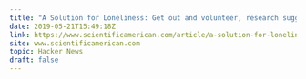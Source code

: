 ```yaml
---
title: "A Solution for Loneliness: Get out and volunteer, research suggests"
date: 2019-05-21T15:49:18Z
link: https://www.scientificamerican.com/article/a-solution-for-loneliness/?utm_medium=RSS&utm_source=hune
site: www.scientificamerican.com
topic: Hacker News
draft: false
---
```

